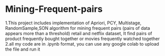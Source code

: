 # Mining-Frequent-pairs
<p>1.This project includes implementation of Apriori, PCY, Multistage, RandomSample,SON algorithm for mining frequent pairs (pairs of data appears more than a threshold) retail and netflix dataset, It find pairs of product frequently bought together or movies frequently watched together<br>
2.all my code are in .ipynb format, you can use any google colab to upload the file and run it<br></p>
  
